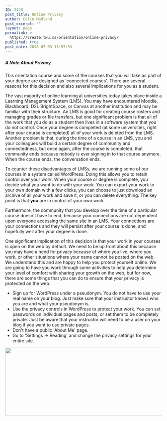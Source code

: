 ```yaml
---
ID: 2128
post_title: Online Privacy
author: Colin Madland
post_excerpt: ""
layout: page
permalink: >
  https://create.twu.ca/orientation/online-privacy/
published: true
post_date: 2018-07-03 13:57:33
---
```

<h5>A Note About Privacy</h5>

This orientation course and some of the courses that you will take as part of your degree are designed as 'connected courses'. There are several reasons for this decision and also several implications for you as a student.

The vast majority of online learning at universities today takes place inside a Learning Management System (LMS). You may have encountered Moodle, Blackboard, D2L BrightSpace, or Canvas at another institution and may be familiar with their structure. An LMS is good for creating course rosters and managing grades or file transfers, but one significant problem is that all of the work that you do as a student then lives in a software system that you do not control. Once your degree is completed (at some universities, right after your course is completed) all of your work is deleted from the LMS. Another problem is that, during the time of a course in an LMS, you and your colleagues will build a certain degree of community and connectedness, but once again, after the course is completed, that community ends because nobody is ever signing in to that course anymore. When the course ends, the conversation ends.

To counter these disadvantages of LMSs, we are running some of our courses in a system called WordPress. Doing this allows you to retain control over your work. When your course or degree is complete, you decide what you want to do with your work. You can export your work to your own domain with a few clicks, you can choose to just download an archive of all your work and save it, or you can delete everything. The key point is that <strong>you</strong> are in control of your own work.

Furthermore, the community that you develop over the time of a particular course doesn't have to end, because your connections are not dependent upon everyone accessing the same site in an LMS. Your connections are your connections and they will persist after your course is done, and hopefully well after your degree is done.

One significant implication of this decision is that your work in your courses is open on the web by default. We need to be up front about this because you may have a need for privacy because of where you live, where you work, or other situations where your name cannot be posted on the web. We understand this and are happy to help you protect yourself online. We are going to have you work through some activities to help you determine your level of comfort with sharing your growth on the web, but for now, there are some things that you can do to ensure that your privacy is protected on the web.

<ul>
<li>Sign up for WordPress under a pseudonym. You do not have to use your real name on your blog. Just make sure that your instructor knows who you are and what your pseudonym is.</li>
<li>Use the privacy controls in WordPress to protect your work. You can set passwords on individual pages and posts, or set them to be completely private. Just be aware that your instructor will need to be a user on your blog if you want to use private pages.</li>
<li>Don't have a public 'About Me' page.</li>
<li>Go to 'Settings -&gt; Reading' and change the privacy settings for your entire site.</li>
</ul>

<a href="http://create.twu.ca/orientation/files/2018/08/Screen-Shot-2018-08-24-at-2.33.18-PM.png"><img class="aligncenter size-full wp-image-2192" src="http://create.twu.ca/orientation/files/2018/08/Screen-Shot-2018-08-24-at-2.33.18-PM.png" alt="" width="1116" height="219" /></a>